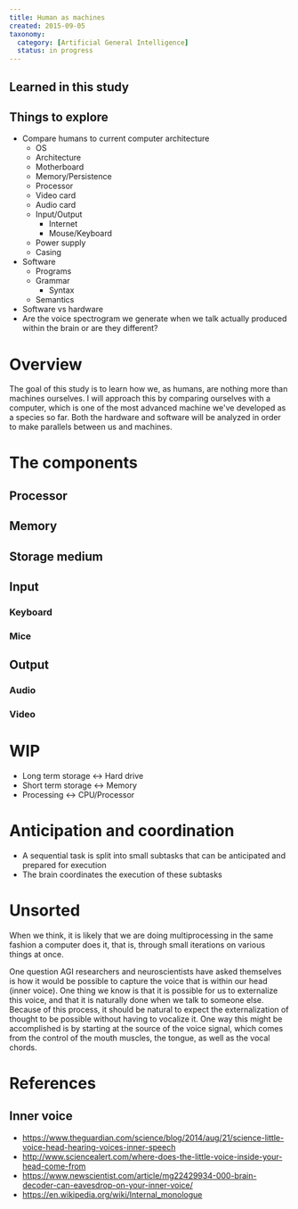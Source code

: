 ```yaml
---
title: Human as machines
created: 2015-09-05
taxonomy:
  category: [Artificial General Intelligence]
  status: in progress
---
```


## Learned in this study

## Things to explore
* Compare humans to current computer architecture
	* OS
	* Architecture
	* Motherboard
	* Memory/Persistence
	* Processor
	* Video card
	* Audio card
	* Input/Output
		* Internet
		* Mouse/Keyboard
	* Power supply
	* Casing
* Software
	* Programs
	* Grammar
		* Syntax
	* Semantics
* Software vs hardware
* Are the voice spectrogram we generate when we talk actually produced within the brain or are they different?

# Overview

The goal of this study is to learn how we, as humans, are nothing more than machines ourselves. I will approach this by comparing ourselves with a computer, which is one of the most advanced machine we've developed as a species so far. Both the hardware and software will be analyzed in order to make parallels between us and machines.

# The components

## Processor

## Memory

## Storage medium

## Input

### Keyboard

### Mice

## Output

### Audio

### Video

# WIP

* Long term storage <-> Hard drive
* Short term storage <-> Memory
* Processing <-> CPU/Processor

# Anticipation and coordination
* A sequential task is split into small subtasks that can be anticipated and prepared for execution
* The brain coordinates the execution of these subtasks

# Unsorted
When we think, it is likely that we are doing multiprocessing in the same fashion a computer does it, that is, through small iterations on various things at once.

One question AGI researchers and neuroscientists have asked themselves is how it would be possible to capture the voice that is within our head (inner voice). One thing we know is that it is possible for us to externalize this voice, and that it is naturally done when we talk to someone else. Because of this process, it should be natural to expect the externalization of thought to be possible without having to vocalize it. One way this might be accomplished is by starting at the source of the voice signal, which comes from the control of the mouth muscles, the tongue, as well as the vocal chords.

# References
## Inner voice
* https://www.theguardian.com/science/blog/2014/aug/21/science-little-voice-head-hearing-voices-inner-speech
* http://www.sciencealert.com/where-does-the-little-voice-inside-your-head-come-from
* https://www.newscientist.com/article/mg22429934-000-brain-decoder-can-eavesdrop-on-your-inner-voice/
* https://en.wikipedia.org/wiki/Internal_monologue